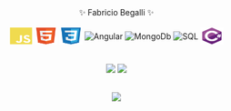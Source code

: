<div align="center">
✨ Fabricio Begalli ✨
</br>


<div style="display: inline_block"><br>
  <img align="center" alt="Js" height="30" width="40" src="https://raw.githubusercontent.com/devicons/devicon/master/icons/javascript/javascript-plain.svg">  
  <img align="center" alt="HTML" height="30" width="40" src="https://raw.githubusercontent.com/devicons/devicon/master/icons/html5/html5-original.svg">
  <img align="center" alt="CSS" height="30" width="40" src="https://raw.githubusercontent.com/devicons/devicon/master/icons/css3/css3-original.svg">
  <img align="center" alt="Angular" height="40" width="40" src="https://cdn.worldvectorlogo.com/logos/angular-icon.svg">
  <img align="center" alt="MongoDb" height="30" width="40" src="https://miro.medium.com/max/300/1*fY5KPXK0C6csHKhnXkQQ8g.png">
  <img align="center" alt="SQL" height="30" width="40" src="https://cdn.iconscout.com/icon/free/png-256/sql-29-1127899.png">  
  <img align="center" alt="Csharp" height="30" width="40" src="https://raw.githubusercontent.com/devicons/devicon/master/icons/csharp/csharp-original.svg">
</div>

</br>
</br>
<div>
  <img height="180em" src="https://github-readme-stats.vercel.app/api?username=fabriciobegalli&show_icons=true&theme=dark&include_all_commits=true&count_private=true"/> 
  <img height="180em" src="https://github-readme-stats.vercel.app/api/top-langs/?username=fabriciobegalli&layout=compact&langs_count=16&theme=dark"/>
</div>

</br>
<p>
  <img height="20em" src="https://visitor-badge-reloaded.herokuapp.com/badge?page_id=fabriciobegalli.fabriciobegalli&amp;color=00df00"/>
</p>
  
</div>

<!--
**fabriciobegalli/fabriciobegalli** is a ✨ _special_ ✨ repository because its `README.md` (this file) appears on your GitHub profile.

Here are some ideas to get you started:

- 🔭 I’m currently working on ...
- 🌱 I’m currently learning ...
- 👯 I’m looking to collaborate on ...
- 🤔 I’m looking for help with ...
- 💬 Ask me about ...
- 📫 How to reach me: ...
- 😄 Pronouns: ...
- ⚡ Fun fact: ...
-->
